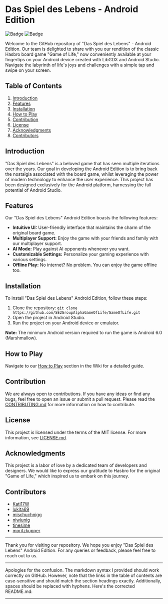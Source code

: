 # Das Spiel des Lebens - Android Edition

![Badge](https://img.shields.io/badge/Version-1.0.0-green) ![Badge](https://img.shields.io/badge/Android-7.0%2B-blue)

Welcome to the GitHub repository of "Das Spiel des Lebens" - Android Edition. Our team is delighted to share with you our rendition of the classic Hasbro board game "Game of Life," now conveniently available at your fingertips on your Android device created with LibGDX and Android Studio. Navigate the labyrinth of life's joys and challenges with a simple tap and swipe on your screen.

## Table of Contents

1. [Introduction](#introduction)
2. [Features](#features)
3. [Installation](#installation)
4. [How to Play](#how-to-play)
5. [Contribution](#contribution)
6. [License](#license)
7. [Acknowledgments](#acknowledgments)
8. [Contributors](#contributors)

## Introduction

"Das Spiel des Lebens" is a beloved game that has seen multiple iterations over the years. Our goal in developing the Android Edition is to bring back the nostalgia associated with the board game, whilst leveraging the power of modern technology to enhance the user experience. This project has been designed exclusively for the Android platform, harnessing the full potential of Android Studio.

## Features

Our "Das Spiel des Lebens" Android Edition boasts the following features:

- **Intuitive UI:** User-friendly interface that maintains the charm of the original board game.
- **Multiplayer Support:** Enjoy the game with your friends and family with our multiplayer support.
- **AI Mode:** Play against AI opponents whenever you want.
- **Customizable Settings:** Personalize your gaming experience with various settings.
- **Offline Play:** No internet? No problem. You can enjoy the game offline too.

## Installation

To install "Das Spiel des Lebens" Android Edition, follow these steps:

1. Clone the repository: `git clone https://github.com/SE2GroupAlphaGameOfLife/GameOfLife.git`
2. Open the project in Android Studio.
3. Run the project on your Android device or emulator.

**Note:** The minimum Android version required to run the game is Android 6.0 (Marshmallow).

## How to Play

Navigate to our [How to Play](https://github.com/SE2GroupAlphaGameOfLife/GameOfLife/wiki/How-to-Play) section in the Wiki for a detailed guide.

## Contribution

We are always open to contributions. If you have any ideas or find any bugs, feel free to open an issue or submit a pull request. Please read the [CONTRIBUTING.md](https://github.com/SE2GroupAlphaGameOfLife/GameOfLife/blob/main/CONTRIBUTING.md) for more information on how to contribute.

## License

This project is licensed under the terms of the MIT license. For more information, see [LICENSE.md](https://github.com/SE2GroupAlphaGameOfLife/GameOfLife/blob/main/LICENSE.md).

## Acknowledgments

This project is a labor of love by a dedicated team of developers and designers. We would like to express our gratitude to Hasbro for the original "Game of Life," which inspired us to embark on this journey.

## Contributors

- [Kati17W](https://github.com/Kati17W)
- [lukita69](https://github.com/lukita69)
- [mischuchnigg](https://github.com/mischuchnigg)
- [niwiunig](https://github.com/niwiunig)
- [tinesime](https://github.com/tinesime)
- [moritzkupper](https://github.com/moritzkupper)

---

Thank you for visiting our repository. We hope you enjoy "Das Spiel des Lebens" Android Edition. For any queries or feedback, please feel free to reach out to us.

---


Apologies for the confusion. The markdown syntax I provided should work correctly on GitHub. However, note that the links in the table of contents are case-sensitive and should match the section headings exactly. Additionally, spaces should be replaced with hyphens. Here's the corrected README.md:

---
